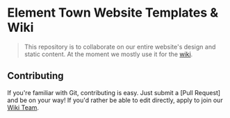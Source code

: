 # Element Town Website Templates & Wiki

> This repository is to collaborate on our entire website's design and static content. At the moment we mostly use it for the [wiki]. 

[wiki]: https://github.com/elementtown/elementtown.github.io/wiki

## Contributing

If you're familiar with Git, contributing is easy. Just submit a [Pull Request] and be on your way! If you'd rather be able to edit directly, apply to join our [Wiki Team].

[Wiki Team]: https://github.com/orgs/elementtown/teams/wiki
